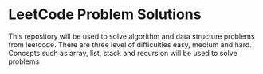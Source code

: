 # LeetCode Problem Solutions
This repository will be used to solve algorithm and data structure problems from leetcode. There are three level of difficulties easy, medium and hard. Concepts such as array, list, stack and recursion will be used to solve problems

